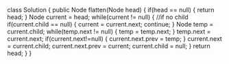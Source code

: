 class Solution {
public Node flatten(Node head) {
if(head == null) {
return head;
}
Node current = head;
while(current != null) {
//if no child
if(current.child == null) {
current = current.next;
continue;
}
Node temp = current.child;
while(temp.next != null) {
temp = temp.next;
}
temp.next = current.next;
if(current.next!=null) {
current.next.prev = temp;
}
current.next = current.child;
current.next.prev = current;
current.child = null;
}
return head;
}
}